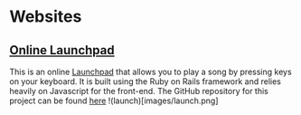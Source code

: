# Websites
## [Online Launchpad](https://agile-spire-1086.herokuapp.com/)
This is an online [Launchpad](http://global.novationmusic.com/launch/launchpad) that allows you to play a song by pressing keys on your keyboard. It is built using the Ruby on Rails framework and relies heavily on Javascript for the front-end. The GitHub repository for this project can be found [here](https://github.com/Dan12/Launchpad)
!(launch)[images/launch.png]
